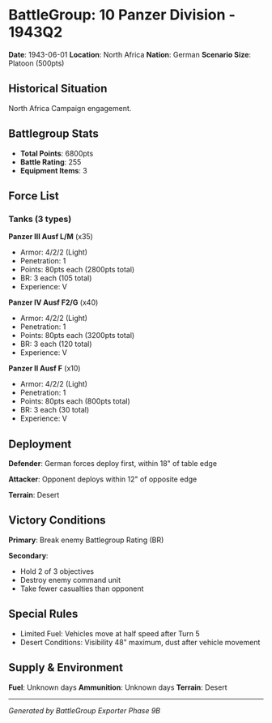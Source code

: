 # BattleGroup: 10 Panzer Division - 1943Q2

**Date**: 1943-06-01
**Location**: North Africa
**Nation**: German
**Scenario Size**: Platoon (500pts)

## Historical Situation

North Africa Campaign engagement.

## Battlegroup Stats

- **Total Points**: 6800pts
- **Battle Rating**: 255
- **Equipment Items**: 3

## Force List

### Tanks (3 types)

**Panzer III Ausf L/M** (x35)
- Armor: 4/2/2 (Light)
- Penetration: 1
- Points: 80pts each (2800pts total)
- BR: 3 each (105 total)
- Experience: V

**Panzer IV Ausf F2/G** (x40)
- Armor: 4/2/2 (Light)
- Penetration: 1
- Points: 80pts each (3200pts total)
- BR: 3 each (120 total)
- Experience: V

**Panzer II Ausf F** (x10)
- Armor: 4/2/2 (Light)
- Penetration: 1
- Points: 80pts each (800pts total)
- BR: 3 each (30 total)
- Experience: V


## Deployment

**Defender**: German forces deploy first, within 18" of table edge

**Attacker**: Opponent deploys within 12" of opposite edge

**Terrain**: Desert

## Victory Conditions

**Primary**: Break enemy Battlegroup Rating (BR)

**Secondary**:
- Hold 2 of 3 objectives
- Destroy enemy command unit
- Take fewer casualties than opponent

## Special Rules

- Limited Fuel: Vehicles move at half speed after Turn 5
- Desert Conditions: Visibility 48" maximum, dust after vehicle movement

## Supply & Environment

**Fuel**: Unknown days
**Ammunition**: Unknown days
**Terrain**: Desert

---

*Generated by BattleGroup Exporter Phase 9B*

